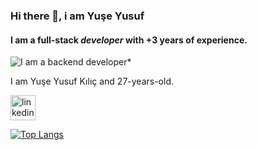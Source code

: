 ### Hi there 👋, i am Yuşe Yusuf
#### I am a full-stack *developer* with +3 years of experience.
![I am a backend developer*](https://i.hizliresim.com/jflwdlg.png)

I am Yuşe Yusuf Kılıç and 27-years-old.

[<img src='https://cdn.jsdelivr.net/npm/simple-icons@3.0.1/icons/linkedin.svg' alt='linkedin' height='40' style="font-color:white">](https://www.linkedin.com/in/yuseyusufkilic/)  

[![Top Langs](https://github-readme-stats.vercel.app/api/top-langs/?username=yuseyusufkilic)](https://github.com/anuraghazra/github-readme-stats)
 
